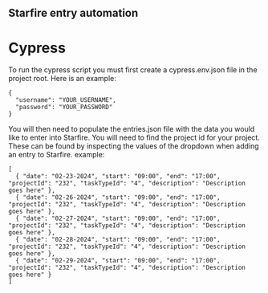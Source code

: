 ## Starfire entry automation

# Cypress
To run the cypress script you must first create a cypress.env.json file in the project root. Here is an example:
```
{
  "username": "YOUR_USERNAME",
  "password": "YOUR_PASSWORD"
}
```
You will then need to populate the entries.json file with the data you would like to enter into Starfire.
You will need to find the project id for your project. These can be found by inspecting the values of the dropdown when adding an entry to Starfire.
example: 
```
[
  { "date": "02-23-2024", "start": "09:00", "end": "17:00", "projectId": "232", "taskTypeId": "4", "description": "Description goes here" },
  { "date": "02-26-2024", "start": "09:00", "end": "17:00", "projectId": "232", "taskTypeId": "4", "description": "Description goes here" },
  { "date": "02-27-2024", "start": "09:00", "end": "17:00", "projectId": "232", "taskTypeId": "4", "description": "Description goes here" },
  { "date": "02-28-2024", "start": "09:00", "end": "17:00", "projectId": "232", "taskTypeId": "4", "description": "Description goes here" },
  { "date": "02-29-2024", "start": "09:00", "end": "17:00", "projectId": "232", "taskTypeId": "4", "description": "Description goes here" }
]
```